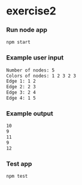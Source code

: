 # exercise2

### Run node app
```sh
npm start
```
### Example user input
```sh
Number of nodes: 5
Colors of nodes: 1 2 3 2 3
Edge 1: 1 2
Edge 2: 2 3
Edge 3: 2 4
Edge 4: 1 5
```
### Example output
```sh
10
9
11
9
12
```
### Test app
```sh
npm test
```
